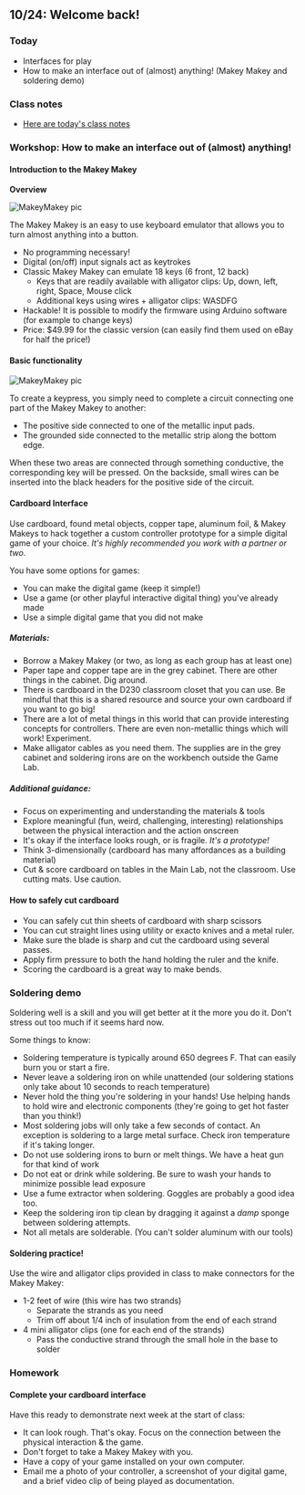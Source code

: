 ## 10/24: Welcome back!

### Today

- Interfaces for play
- How to make an interface out of (almost) anything! (Makey Makey and soldering demo)

### Class notes
- [Here are today's class notes](https://docs.google.com/presentation/d/1qBEBPfSfI7EymzOlMcgdqS3FZ2tB3zaLhhvxgEbWnQw/edit?usp=sharing)

### Workshop: How to make an interface out of (almost) anything!


#### Introduction to the Makey Makey

__Overview__

![MakeyMakey pic](/assets/makeymakey_1.png)

The Makey Makey is an easy to use keyboard emulator that allows you to turn almost anything into a button.

- No programming necessary!
- Digital (on/off) input signals act as keytrokes
- Classic Makey Makey can emulate 18 keys (6 front, 12 back)
    - Keys that are readily available with alligator clips: Up, down, left, right, Space, Mouse click
    - Additional keys using wires + alligator clips: WASDFG
- Hackable! It is possible to modify the firmware using Arduino software (for example to change keys)
- Price: $49.99 for the classic version (can easily find them used on eBay for half the price!)

#### Basic functionality

![MakeyMakey pic](/assets/makeymakey_basic.png)

To create a keypress, you simply need to complete a circuit connecting one part of the Makey Makey to another:
- The positive side connected to one of the metallic input pads.
- The grounded side connected to the metallic strip along the bottom edge.

When these two areas are connected through something conductive, the corresponding key will be pressed. On the backside, small wires can be inserted into the black headers for the positive side of the circuit.

#### Cardboard Interface
Use cardboard, found metal objects, copper tape, aluminum foil, & Makey Makeys to hack together a custom controller prototype for a simple digital game of your choice. _It's highly recommended you work with a partner or two._ 

You have some options for games:
- You can make the digital game (keep it simple!)
- Use a game (or other playful interactive digital thing) you've already made
- Use a simple digital game that you did not make

##### Materials:

- Borrow a Makey Makey (or two, as long as each group has at least one)
- Paper tape and copper tape are in the grey cabinet. There are other things in the cabinet. Dig around.
- There is cardboard in the D230 classroom closet that you can use. Be mindful that this is a shared resource and source your own cardboard if you want to go big!
- There are a lot of metal things in this world that can provide interesting concepts for controllers. There are even non-metallic things which will work! Experiment.
- Make alligator cables as you need them. The supplies are in the grey cabinet and soldering irons are on the workbench outside the Game Lab.

##### Additional guidance:

- Focus on experimenting and understanding the materials & tools
- Explore meaningful (fun, weird, challenging, interesting) relationships between the physical interaction and the action onscreen
- It's okay if the interface looks rough, or is fragile. _It's a prototype!_
- Think 3-dimensionally (cardboard has many affordances as a building material)
- Cut & score cardboard on tables in the Main Lab, not the classroom. Use cutting mats. Use caution.

#### How to safely cut cardboard
- You can safely cut thin sheets of cardboard with sharp scissors
- You can cut straight lines using utility or exacto knives and a metal ruler. 
- Make sure the blade is sharp and cut the cardboard using several passes.
- Apply firm pressure to both the hand holding the ruler and the knife.
- Scoring the cardboard is a great way to make bends.

### Soldering demo
Soldering well is a skill and you will get better at it the more you do it. Don't stress out too much if it seems hard now. 

Some things to know:

- Soldering temperature is typically around 650 degrees F. That can easily burn you or start a fire.
- Never leave a soldering iron on while unattended (our soldering stations only take about 10 seconds to reach temperature)
- Never hold the thing you're soldering in your hands! Use helping hands to hold wire and electronic components (they're going to get hot faster than you think!)
- Most soldering jobs will only take a few seconds of contact. An exception is soldering to a large metal surface. Check iron temperature if it's taking longer.
- Do not use soldering irons to burn or melt things. We have a heat gun for that kind of work
- Do not eat or drink while soldering. Be sure to wash your hands to minimize possible lead exposure
- Use a fume extractor when soldering. Goggles are probably a good idea too.
- Keep the soldering iron tip clean by dragging it against a _damp_ sponge between soldering attempts.
- Not all metals are solderable. (You can't solder aluminum with our tools)


#### Soldering practice!
Use the wire and alligator clips provided in class to make connectors for the Makey Makey:
- 1-2 feet of wire (this wire has two strands)
    - Separate the strands as you need
    - Trim off about 1/4 inch of insulation from the end of each strand
- 4 mini alligator clips (one for each end of the strands)
    - Pass the conductive strand through the small hole in the base to solder


### Homework

#### Complete your cardboard interface
Have this ready to demonstrate next week at the start of class:

- It can look rough. That's okay. Focus on the connection between the physical interaction & the game.
- Don't forget to take a Makey Makey with you.
- Have a copy of your game installed on your own computer.
- Email me a photo of your controller, a screenshot of your digital game, and a brief video clip of being played as documentation.

